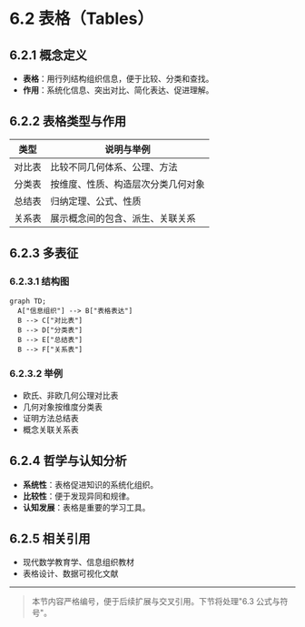 # 6.2 表格（Tables）

## 6.2.1 概念定义

- **表格**：用行列结构组织信息，便于比较、分类和查找。
- **作用**：系统化信息、突出对比、简化表达、促进理解。

## 6.2.2 表格类型与作用

| 类型       | 说明与举例                                 |
|------------|-------------------------------------------|
| 对比表     | 比较不同几何体系、公理、方法               |
| 分类表     | 按维度、性质、构造层次分类几何对象         |
| 总结表     | 归纳定理、公式、性质                       |
| 关系表     | 展示概念间的包含、派生、关联关系           |

## 6.2.3 多表征

### 6.2.3.1 结构图

```mermaid
graph TD;
  A["信息组织"] --> B["表格表达"]
  B --> C["对比表"]
  B --> D["分类表"]
  B --> E["总结表"]
  B --> F["关系表"]
```

### 6.2.3.2 举例

- 欧氏、非欧几何公理对比表
- 几何对象按维度分类表
- 证明方法总结表
- 概念关联关系表

## 6.2.4 哲学与认知分析

- **系统性**：表格促进知识的系统化组织。
- **比较性**：便于发现异同和规律。
- **认知发展**：表格是重要的学习工具。

## 6.2.5 相关引用

- 现代数学教育学、信息组织教材
- 表格设计、数据可视化文献

---

> 本节内容严格编号，便于后续扩展与交叉引用。下节将处理"6.3 公式与符号"。

